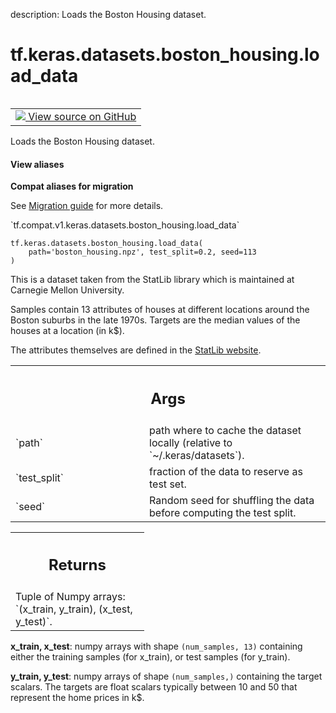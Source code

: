 description: Loads the Boston Housing dataset.

<div itemscope itemtype="http://developers.google.com/ReferenceObject">
<meta itemprop="name" content="tf.keras.datasets.boston_housing.load_data" />
<meta itemprop="path" content="Stable" />
</div>

# tf.keras.datasets.boston_housing.load_data

<!-- Insert buttons and diff -->

<table class="tfo-notebook-buttons tfo-api nocontent" align="left">
<td>
  <a target="_blank" href="https://github.com/keras-team/keras/tree/v2.9.0/keras/datasets/boston_housing.py#L23-L76">
    <img src="https://www.tensorflow.org/images/GitHub-Mark-32px.png" />
    View source on GitHub
  </a>
</td>
</table>



Loads the Boston Housing dataset.

<section class="expandable">
  <h4 class="showalways">View aliases</h4>
  <p>
<b>Compat aliases for migration</b>
<p>See
<a href="https://www.tensorflow.org/guide/migrate">Migration guide</a> for
more details.</p>
<p>`tf.compat.v1.keras.datasets.boston_housing.load_data`</p>
</p>
</section>

<pre class="devsite-click-to-copy prettyprint lang-py tfo-signature-link">
<code>tf.keras.datasets.boston_housing.load_data(
    path=&#x27;boston_housing.npz&#x27;, test_split=0.2, seed=113
)
</code></pre>



<!-- Placeholder for "Used in" -->

This is a dataset taken from the StatLib library which is maintained at
Carnegie Mellon University.

Samples contain 13 attributes of houses at different locations around the
Boston suburbs in the late 1970s. Targets are the median values of
the houses at a location (in k$).

The attributes themselves are defined in the
[StatLib website](http://lib.stat.cmu.edu/datasets/boston).

<!-- Tabular view -->
 <table class="responsive fixed orange">
<colgroup><col width="214px"><col></colgroup>
<tr><th colspan="2"><h2 class="add-link">Args</h2></th></tr>

<tr>
<td>
`path`
</td>
<td>
path where to cache the dataset locally
(relative to `~/.keras/datasets`).
</td>
</tr><tr>
<td>
`test_split`
</td>
<td>
fraction of the data to reserve as test set.
</td>
</tr><tr>
<td>
`seed`
</td>
<td>
Random seed for shuffling the data
before computing the test split.
</td>
</tr>
</table>



<!-- Tabular view -->
 <table class="responsive fixed orange">
<colgroup><col width="214px"><col></colgroup>
<tr><th colspan="2"><h2 class="add-link">Returns</h2></th></tr>
<tr class="alt">
<td colspan="2">
Tuple of Numpy arrays: `(x_train, y_train), (x_test, y_test)`.
</td>
</tr>

</table>


**x_train, x_test**: numpy arrays with shape `(num_samples, 13)`
  containing either the training samples (for x_train),
  or test samples (for y_train).

**y_train, y_test**: numpy arrays of shape `(num_samples,)` containing the
  target scalars. The targets are float scalars typically between 10 and
  50 that represent the home prices in k$.